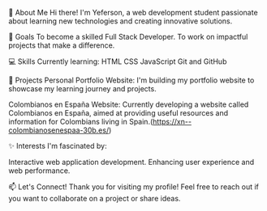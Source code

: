 
👋 About Me
Hi there! I'm Yeferson, a web development student passionate about learning new technologies and creating innovative solutions.

🎯 Goals
To become a skilled Full Stack Developer.
To work on impactful projects that make a difference.

💻 Skills
Currently learning:
HTML
CSS
JavaScript
Git and GitHub

🌱 Projects
Personal Portfolio Website:
I'm building my portfolio website to showcase my learning journey and projects.

Colombianos en España Website:
Currently developing a website called Colombianos en España, aimed at providing useful resources and information for Colombians living in Spain.(https://xn--colombianosenespaa-30b.es/)

✨ Interests
I'm fascinated by:

Interactive web application development.
Enhancing user experience and web performance.

📫 Let's Connect!
Thank you for visiting my profile! Feel free to reach out if you want to collaborate on a project or share ideas.


